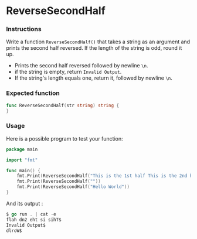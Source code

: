# ReverseSecondHalf

### Instructions
Write a function `ReverseSecondHalf()` that takes a string as an argument and prints the second half reversed. If the length of the string is odd, round it up.

- Prints the second half reversed followed by newline `\n`.
- if the string is empty, return `Invalid Output`.
- If the string's length equals one, return it, followed by newline `\n`.

### Expected function

```go
func ReverseSecondHalf(str string) string {
}
```

### Usage

Here is a possible program to test your function:

```go
package main

import "fmt"

func main() {
    fmt.Print(ReverseSecondHalf("This is the 1st half This is the 2nd half"))
    fmt.Print(ReverseSecondHalf(""))
    fmt.Print(ReverseSecondHalf("Hello World"))
}

```

And its output :

```go
$ go run . | cat -e
flah dn2 eht si sihT$
Invalid Output$
dlroW$
```
